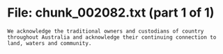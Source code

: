 ﻿# File: chunk_002082.txt (part 1 of 1)
```
We acknowledge the traditional owners and custodians of country throughout Australia and acknowledge their continuing connection to land, waters and community.
```

